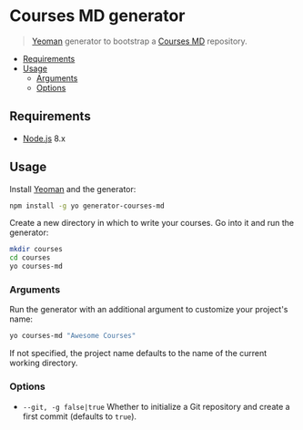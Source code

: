 # Courses MD generator

> [Yeoman][yeoman] generator to bootstrap a [Courses MD][courses-md] repository.

<!-- START doctoc generated TOC please keep comment here to allow auto update -->
<!-- DON'T EDIT THIS SECTION, INSTEAD RE-RUN doctoc TO UPDATE -->


- [Requirements](#requirements)
- [Usage](#usage)
  - [Arguments](#arguments)
  - [Options](#options)

<!-- END doctoc generated TOC please keep comment here to allow auto update -->



## Requirements

* [Node.js](https://nodejs.org/) 8.x



## Usage

Install [Yeoman](http://yeoman.io) and the generator:

```bash
npm install -g yo generator-courses-md
```

Create a new directory in which to write your courses.
Go into it and run the generator:

```bash
mkdir courses
cd courses
yo courses-md
```

### Arguments

Run the generator with an additional argument to customize your project's name:

```bash
yo courses-md "Awesome Courses"
```

If not specified, the project name defaults to the name of the current working directory.

### Options

* `--git, -g false|true` Whether to initialize a Git repository and create a first commit (defaults to `true`).



[courses-md]: https://github.com/MediaComem/courses-md
[yeoman]: http://yeoman.io
